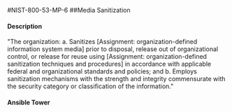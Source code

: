 #NIST-800-53-MP-6
##Media Sanitization
#### Description
"The organization:
  a.  Sanitizes [Assignment: organization-defined information system media] prior to disposal, release out of organizational control, or release for reuse using [Assignment: organization-defined sanitization techniques and procedures] in accordance with applicable federal and organizational standards and policies; and
  b.  Employs sanitization mechanisms with the strength and integrity commensurate with the security category or classification of the information."
#### Ansible Tower

